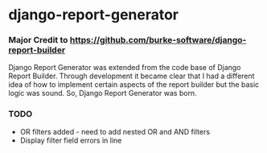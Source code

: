 django-report-generator
=======================
### Major Credit to https://github.com/burke-software/django-report-builder
Django Report Generator was extended from the code base of Django Report Builder. Through development it became clear
that I had a different idea of how to implement certain aspects of the report builder but the basic logic was sound.
So, Django Report Generator was born.

### TODO
* OR filters added - need to add nested OR and AND filters
* Display filter field errors in line
